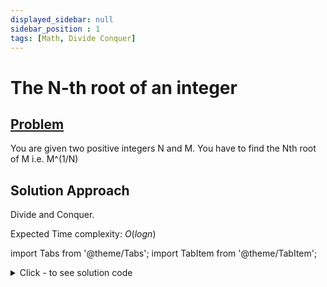 ```yaml
---
displayed_sidebar: null
sidebar_position : 1
tags: [Math, Divide Conquer]
---
```


# The N-th root of an integer

## [Problem](https://www.codingninjas.com/codestudio/problems/1062679?topList=striver-sde-sheet-problems&utm_source=striver&utm_medium=website)

You are given two positive integers N and M. You have to find the Nth root of M i.e. M^(1/N)

## Solution Approach
Divide and Conquer.

Expected Time complexity: $O(logn)$

import Tabs from '@theme/Tabs';
import TabItem from '@theme/TabItem';

<details><summary>Click - to see solution code</summary>

<Tabs>
<TabItem value="cpp" label="C++">

```cpp
#include <bits/stdc++.h>
double findNthRootOfM(int n, long long m) {
    return pow(m, (1.0 / n));
}
```
</TabItem>
</Tabs>

</details>
